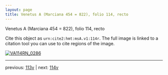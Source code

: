 ```yaml
---
layout: page
title: Venetus A (Marciana 454 = 822), folio 114, recto
---
```


Venetus A (Marciana 454 = 822), folio 114, recto

Cite this object as `urn:cite2:hmt:msA.v1:114r`.  The full image is linked to a citation tool you can use to cite regions of the image.

[![VA114RN_0286](http://www.homermultitext.org/iipsrv?IIIF=/project/homer/pyramidal/deepzoom/hmt/vaimg/2017a/VA114RN_0286.tif/full/800,/0/default.jpg)](http://www.homermultitext.org/ict2/?urn=urn:cite2:hmt:vaimg.2017a:VA114RN_0286) 

---

previous:  [113v](../113v/) | next: [114v](../114v/)